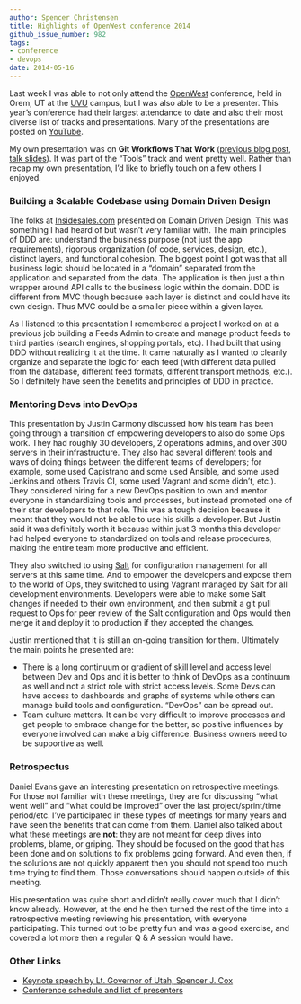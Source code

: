```yaml
---
author: Spencer Christensen
title: Highlights of OpenWest conference 2014
github_issue_number: 982
tags:
- conference
- devops
date: 2014-05-16
---
```


Last week I was able to not only attend the [OpenWest](https://www.openwest.org/) conference, held in Orem, UT at the [UVU](https://www.uvu.edu/) campus, but I was also able to be a presenter. This year’s conference had their largest attendance to date and also their most diverse list of tracks and presentations. Many of the presentations are posted on [YouTube](https://www.youtube.com/channel/UC0wbcfzV-bHhABbWGXKHwdg).

My own presentation was on **Git Workflows That Work** ([previous blog post](/blog/2014/05/git-workflows-that-work/), [talk slides](https://speakerdeck.com/localfilmmaker/git-workflows-that-work)). It was part of the “Tools” track and went pretty well. Rather than recap my own presentation, I’d like to briefly touch on a few others I enjoyed.

### Building a Scalable Codebase using Domain Driven Design

The folks at [Insidesales.com](https://www.insidesales.com/) presented on Domain Driven Design. This was something I had heard of but wasn’t very familiar with. The main principles of DDD are: understand the business purpose (not just the app requirements), rigorous organization (of code, services, design, etc.), distinct layers, and functional cohesion. The biggest point I got was that all business logic should be located in a “domain” separated from the application and separated from the data. The application is then just a thin wrapper around API calls to the business logic within the domain. DDD is different from MVC though because each layer is distinct and could have its own design. Thus MVC could be a smaller piece within a given layer.

As I listened to this presentation I remembered a project I worked on at a previous job building a Feeds Admin to create and manage product feeds to third parties (search engines, shopping portals, etc). I had built that using DDD without realizing it at the time. It came naturally as I wanted to cleanly organize and separate the logic for each feed (with different data pulled from the database, different feed formats, different transport methods, etc.). So I definitely have seen the benefits and principles of DDD in practice.

### Mentoring Devs into DevOps

This presentation by Justin Carmony discussed how his team has been going through a transition of empowering developers to also do some Ops work. They had roughly 30 developers, 2 operations admins, and over 300 servers in their infrastructure. They also had several different tools and ways of doing things between the different teams of developers; for example, some used Capistrano and some used Ansible, and some used Jenkins and others Travis CI, some used Vagrant and some didn’t, etc.). They considered hiring for a new DevOps position to own and mentor everyone in standardizing tools and processes, but instead promoted one of their star developers to that role. This was a tough decision because it meant that they would not be able to use his skills a developer. But Justin said it was definitely worth it because within just 3 months this developer had helped everyone to standardized on tools and release procedures, making the entire team more productive and efficient.

They also switched to using [Salt](https://www.saltstack.com) for configuration management for all servers at this same time. And to empower the developers and expose them to the world of Ops, they switched to using Vagrant managed by Salt for all development environments. Developers were able to make some Salt changes if needed to their own environment, and then submit a git pull request to Ops for peer review of the Salt configuration and Ops would then merge it and deploy it to production if they accepted the changes.

Justin mentioned that it is still an on-going transition for them. Ultimately the main points he presented are:

- There is a long continuum or gradient of skill level and access level between Dev and Ops and it is better to think of DevOps as a continuum as well and not a strict role with strict access levels. Some Devs can have access to dashboards and graphs of systems while others can manage build tools and configuration. “DevOps” can be spread out.
- Team culture matters. It can be very difficult to improve processes and get people to embrace change for the better, so positive influences by everyone involved can make a big difference. Business owners need to be supportive as well.

### Retrospectus

Daniel Evans gave an interesting presentation on retrospective meetings. For those not familiar with these meetings, they are for discussing “what went well” and “what could be improved” over the last project/sprint/time period/etc. I’ve participated in these types of meetings for many years and have seen the benefits that can come from them. Daniel also talked about what these meetings are **not**: they are not meant for deep dives into problems, blame, or griping. They should be focused on the good that has been done and on solutions to fix problems going forward. And even then, if the solutions are not quickly apparent then you should not spend too much time trying to find them. Those conversations should happen outside of this meeting.

His presentation was quite short and didn’t really cover much that I didn’t know already. However, at the end he then turned the rest of the time into a retrospective meeting reviewing his presentation, with everyone participating. This turned out to be pretty fun and was a good exercise, and covered a lot more then a regular Q & A session would have.

### Other Links

- [Keynote speech by Lt. Governor of Utah, Spencer J. Cox](https://www.youtube.com/watch?v=TiEddaKOwo4)
- [Conference schedule and list of presenters](https://www.openwest.org/schedule/)
